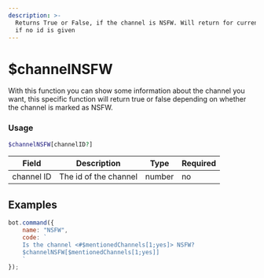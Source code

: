 ```yaml
---
description: >-
  Returns True or False, if the channel is NSFW. Will return for current channel
  if no id is given
---
```


# $channelNSFW

With this function you can show some information about the channel you want, this specific function will return true or false depending on whether the channel is marked as NSFW.

### Usage

```php
$channelNSFW[channelID?]
```

| Field      | Description           | Type   | Required |
| ---------- | --------------------- | ------ | -------- |
| channel ID | The id of the channel | number | no       |

## Examples

```javascript
bot.command({
    name: "NSFW",
    code: `
    Is the channel <#$mentionedChannels[1;yes]> NSFW?
    $channelNSFW[$mentionedChannels[1;yes]]
    `
});
```
